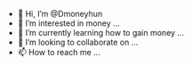 - 👋 Hi, I’m @Dmoneyhun
- 👀 I’m interested in money  ...
- 🌱 I’m currently learning how to gain money ...
- 💞️ I’m looking to collaborate on ...
- 📫 How to reach me ...

<!---
Dmoneyhun/Dmoneyhun is a ✨ special ✨ repository because its `README.md` (this file) appears on your GitHub profile.
You can click the Preview link to take a look at your changes.
--->
